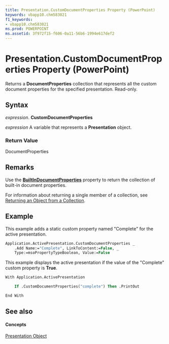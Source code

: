 ```yaml
---
title: Presentation.CustomDocumentProperties Property (PowerPoint)
keywords: vbapp10.chm583021
f1_keywords:
- vbapp10.chm583021
ms.prod: POWERPOINT
ms.assetid: 3f972f15-f606-0a11-56b6-1994e617def2
---
```



# Presentation.CustomDocumentProperties Property (PowerPoint)

Returns a  **DocumentProperties** collection that represents all the custom document properties for the specified presentation. Read-only.


## Syntax

 _expression_. **CustomDocumentProperties**

 _expression_ A variable that represents a **Presentation** object.


### Return Value

DocumentProperties


## Remarks

Use the  **[BuiltInDocumentProperties](presentation-builtindocumentproperties-property-powerpoint.md)** property to return the collection of built-in document properties.

For information about returning a single member of a collection, see [Returning an Object from a Collection](return-objects-from-collections.md).


## Example

This example adds a static custom property named "Complete" for the active presentation.


```vb
Application.ActivePresentation.CustomDocumentProperties _
    .Add Name:="Complete", LinkToContent:=False, _
    Type:=msoPropertyTypeBoolean, Value:=False
```

This example displays the active presentation if the value of the "Complete" custom property is  **True**.




```vb
With Application.ActivePresentation

    If .CustomDocumentProperties("complete") Then .PrintOut

End With
```


## See also


#### Concepts


[Presentation Object](presentation-object-powerpoint.md)

